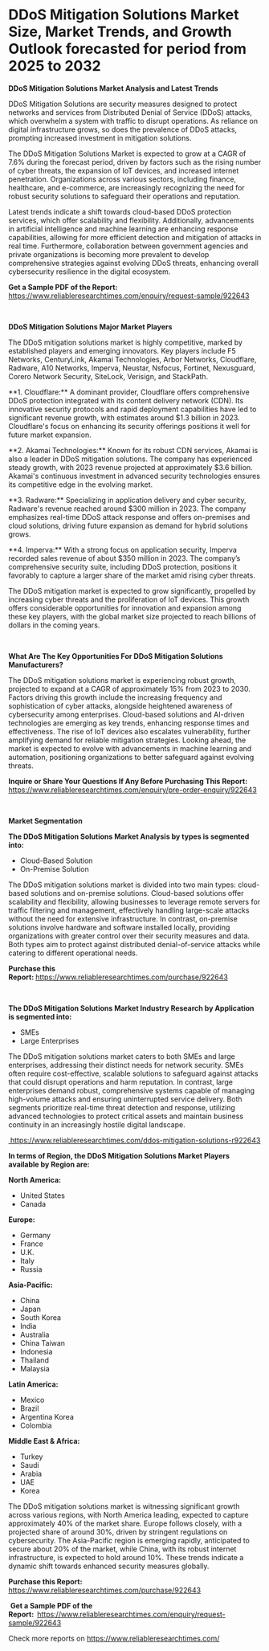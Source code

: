<p><h1>DDoS Mitigation Solutions Market Size, Market Trends, and Growth Outlook forecasted for period from 2025 to 2032</h1></p><p><strong>DDoS Mitigation Solutions Market Analysis and Latest Trends</strong></p>
<p><p>DDoS Mitigation Solutions are security measures designed to protect networks and services from Distributed Denial of Service (DDoS) attacks, which overwhelm a system with traffic to disrupt operations. As reliance on digital infrastructure grows, so does the prevalence of DDoS attacks, prompting increased investment in mitigation solutions. </p><p>The DDoS Mitigation Solutions Market is expected to grow at a CAGR of 7.6% during the forecast period, driven by factors such as the rising number of cyber threats, the expansion of IoT devices, and increased internet penetration. Organizations across various sectors, including finance, healthcare, and e-commerce, are increasingly recognizing the need for robust security solutions to safeguard their operations and reputation.</p><p>Latest trends indicate a shift towards cloud-based DDoS protection services, which offer scalability and flexibility. Additionally, advancements in artificial intelligence and machine learning are enhancing response capabilities, allowing for more efficient detection and mitigation of attacks in real time. Furthermore, collaboration between government agencies and private organizations is becoming more prevalent to develop comprehensive strategies against evolving DDoS threats, enhancing overall cybersecurity resilience in the digital ecosystem.</p></p>
<p><strong>Get a Sample PDF of the Report:&nbsp;</strong> <a href="https://www.reliableresearchtimes.com/enquiry/request-sample/922643?utm_campaign=2624&utm_medium=2&utm_source=Github&utm_content=ia&utm_term=07032025&utm_id=ddos-mitigation-solutions">https://www.reliableresearchtimes.com/enquiry/request-sample/922643</a></p>
<p>&nbsp;</p>
<p><strong>DDoS Mitigation Solutions Major Market Players</strong></p>
<p><p>The DDoS mitigation solutions market is highly competitive, marked by established players and emerging innovators. Key players include F5 Networks, CenturyLink, Akamai Technologies, Arbor Networks, Cloudflare, Radware, A10 Networks, Imperva, Neustar, Nsfocus, Fortinet, Nexusguard, Corero Network Security, SiteLock, Verisign, and StackPath.</p><p>**1. Cloudflare:** A dominant provider, Cloudflare offers comprehensive DDoS protection integrated with its content delivery network (CDN). Its innovative security protocols and rapid deployment capabilities have led to significant revenue growth, with estimates around $1.3 billion in 2023. Cloudflare's focus on enhancing its security offerings positions it well for future market expansion.</p><p>**2. Akamai Technologies:** Known for its robust CDN services, Akamai is also a leader in DDoS mitigation solutions. The company has experienced steady growth, with 2023 revenue projected at approximately $3.6 billion. Akamai's continuous investment in advanced security technologies ensures its competitive edge in the evolving market.</p><p>**3. Radware:** Specializing in application delivery and cyber security, Radware's revenue reached around $300 million in 2023. The company emphasizes real-time DDoS attack response and offers on-premises and cloud solutions, driving future expansion as demand for hybrid solutions grows.</p><p>**4. Imperva:** With a strong focus on application security, Imperva recorded sales revenue of about $350 million in 2023. The company’s comprehensive security suite, including DDoS protection, positions it favorably to capture a larger share of the market amid rising cyber threats.</p><p>The DDoS mitigation market is expected to grow significantly, propelled by increasing cyber threats and the proliferation of IoT devices. This growth offers considerable opportunities for innovation and expansion among these key players, with the global market size projected to reach billions of dollars in the coming years.</p></p>
<p>&nbsp;</p>
<p><strong>What Are The Key Opportunities For DDoS Mitigation Solutions Manufacturers?</strong></p>
<p><p>The DDoS mitigation solutions market is experiencing robust growth, projected to expand at a CAGR of approximately 15% from 2023 to 2030. Factors driving this growth include the increasing frequency and sophistication of cyber attacks, alongside heightened awareness of cybersecurity among enterprises. Cloud-based solutions and AI-driven technologies are emerging as key trends, enhancing response times and effectiveness. The rise of IoT devices also escalates vulnerability, further amplifying demand for reliable mitigation strategies. Looking ahead, the market is expected to evolve with advancements in machine learning and automation, positioning organizations to better safeguard against evolving threats.</p></p>
<p><strong>Inquire or Share Your Questions If Any Before Purchasing This Report:</strong> <a href="https://www.reliableresearchtimes.com/enquiry/pre-order-enquiry/922643?utm_campaign=2624&utm_medium=2&utm_source=Github&utm_content=ia&utm_term=07032025&utm_id=ddos-mitigation-solutions">https://www.reliableresearchtimes.com/enquiry/pre-order-enquiry/922643</a></p>
<p>&nbsp;</p>
<p><strong>Market Segmentation</strong></p>
<p><strong>The DDoS Mitigation Solutions Market Analysis by types is segmented into:</strong></p>
<p><ul><li>Cloud-Based Solution</li><li>On-Premise Solution</li></ul></p>
<p><p>The DDoS mitigation solutions market is divided into two main types: cloud-based solutions and on-premise solutions. Cloud-based solutions offer scalability and flexibility, allowing businesses to leverage remote servers for traffic filtering and management, effectively handling large-scale attacks without the need for extensive infrastructure. In contrast, on-premise solutions involve hardware and software installed locally, providing organizations with greater control over their security measures and data. Both types aim to protect against distributed denial-of-service attacks while catering to different operational needs.</p></p>
<p><strong>Purchase this Report:&nbsp;</strong><a href="https://www.reliableresearchtimes.com/purchase/922643?utm_campaign=2624&utm_medium=2&utm_source=Github&utm_content=ia&utm_term=07032025&utm_id=ddos-mitigation-solutions">https://www.reliableresearchtimes.com/purchase/922643</a></p>
<p>&nbsp;</p>
<p><strong>The DDoS Mitigation Solutions Market Industry Research by Application is segmented into:</strong></p>
<p><ul><li>SMEs</li><li>Large Enterprises</li></ul></p>
<p><p>The DDoS mitigation solutions market caters to both SMEs and large enterprises, addressing their distinct needs for network security. SMEs often require cost-effective, scalable solutions to safeguard against attacks that could disrupt operations and harm reputation. In contrast, large enterprises demand robust, comprehensive systems capable of managing high-volume attacks and ensuring uninterrupted service delivery. Both segments prioritize real-time threat detection and response, utilizing advanced technologies to protect critical assets and maintain business continuity in an increasingly hostile digital landscape.</p></p>
<p><a href="https://www.reliableresearchtimes.com/ddos-mitigation-solutions-r922643?utm_campaign=2624&utm_medium=2&utm_source=Github&utm_content=ia&utm_term=07032025&utm_id=ddos-mitigation-solutions">&nbsp;https://www.reliableresearchtimes.com/ddos-mitigation-solutions-r922643</a></p>
<p><strong>In terms of Region, the DDoS Mitigation Solutions Market Players available by Region are:</strong></p>
<p>
    <p> <strong> North America: </strong>
        <ul>
            <li>United States</li>
            <li>Canada</li>
        </ul>
        </p> 
    <p> <strong> Europe: </strong>
        <ul>
            <li>Germany</li>
            <li>France</li>
            <li>U.K.</li>
            <li>Italy</li>
            <li>Russia</li>
        </ul>
        </p> 
    <p> <strong> Asia-Pacific: </strong>
        <ul>
            <li>China</li>
            <li>Japan</li>
            <li>South Korea</li>
            <li>India</li>
            <li>Australia</li>
            <li>China Taiwan</li>
            <li>Indonesia</li>
            <li>Thailand</li>
            <li>Malaysia</li>
        </ul>
        </p> 
    <p> <strong> Latin America: </strong>
        <ul>
            <li>Mexico</li>
            <li>Brazil</li>
            <li>Argentina Korea</li>
            <li>Colombia</li>
        </ul>
        </p> 
    <p> <strong> Middle East & Africa: </strong>
        <ul>
            <li>Turkey</li>
            <li>Saudi</li>
            <li>Arabia</li>
            <li>UAE</li>
            <li>Korea</li>
        </ul>
    </p>
    </p>
<p><p>The DDoS mitigation solutions market is witnessing significant growth across various regions, with North America leading, expected to capture approximately 40% of the market share. Europe follows closely, with a projected share of around 30%, driven by stringent regulations on cybersecurity. The Asia-Pacific region is emerging rapidly, anticipated to secure about 20% of the market, while China, with its robust internet infrastructure, is expected to hold around 10%. These trends indicate a dynamic shift towards enhanced security measures globally.</p></p>
<p><strong>Purchase this Report: </strong><a href="https://www.reliableresearchtimes.com/purchase/922643?utm_campaign=2624&utm_medium=2&utm_source=Github&utm_content=ia&utm_term=07032025&utm_id=ddos-mitigation-solutions">https://www.reliableresearchtimes.com/purchase/922643</a></p>
<p>&nbsp;<strong>Get a Sample PDF of the Report:&nbsp;&nbsp;</strong><a href="https://www.reliableresearchtimes.com/enquiry/request-sample/922643?utm_campaign=2624&utm_medium=2&utm_source=Github&utm_content=ia&utm_term=07032025&utm_id=ddos-mitigation-solutions">https://www.reliableresearchtimes.com/enquiry/request-sample/922643</a></p>
<p><strong></strong></p>
<p>Check more reports on <a href="https://www.reliableresearchtimes.com/?utm_campaign=2624&utm_medium=2&utm_source=Github&utm_content=ia&utm_term=07032025&utm_id=ddos-mitigation-solutions">https://www.reliableresearchtimes.com/</a></p>
